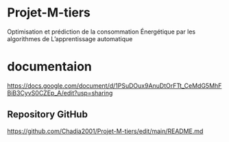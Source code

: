 # Projet-M-tiers
Optimisation et prédiction de la consommation Énergétique par les algorithmes de L’apprentissage automatique 
# documentaion 
https://docs.google.com/document/d/1PSuDOux9AnuDtOrFTt_CeMdG5MhFBiB3CyvS0CZEp_A/edit?usp=sharing
##  Repository GitHub
https://github.com/Chadia2001/Projet-M-tiers/edit/main/README.md


